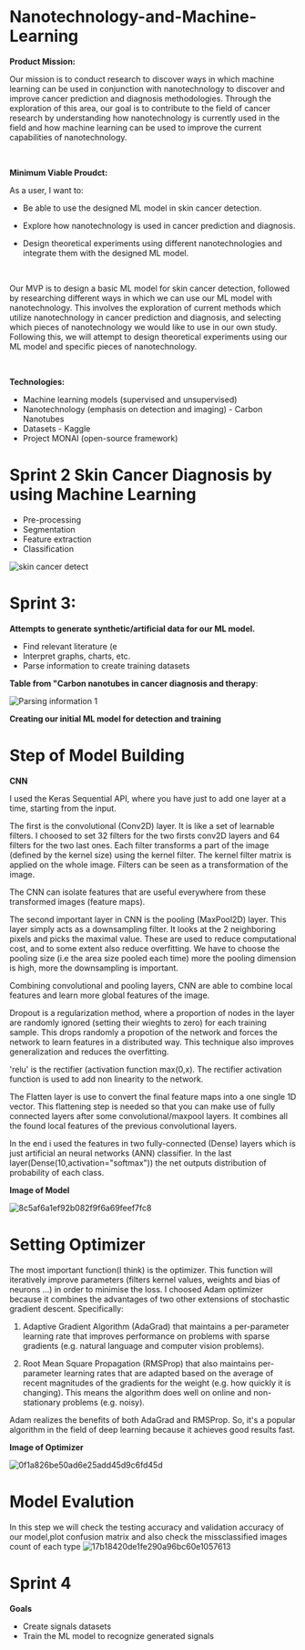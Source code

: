 # Nanotechnology-and-Machine-Learning


**Product Mission:**

Our mission is to conduct research to discover ways in which machine learning can be used in conjunction with nanotechnology to discover and improve cancer prediction and diagnosis methodologies. Through the exploration of this area, our goal is to contribute to the field of cancer research by understanding how nanotechnology is currently used in the field and how machine learning can be used to improve the current capabilities of nanotechnology.

<br />

**Minimum Viable Proudct:**

As a user, I want to:

-	Be able to use the designed ML model in skin cancer detection.

-	Explore how nanotechnology is used in cancer prediction and diagnosis. 

-	Design theoretical experiments using different nanotechnologies and integrate them with the designed ML model.

<br />

Our MVP is to design a basic ML model for skin cancer detection, followed by researching different ways in which we can use our ML model with nanotechnology. This involves the exploration of current methods which utilize nanotechnology in cancer prediction and diagnosis, and selecting which pieces of nanotechnology we would like to use in our own study. Following this, we will attempt to design theoretical experiments using our ML model and specific pieces of nanotechnology. 

<br />

**Technologies:**

- Machine learning models (supervised and unsupervised)
- Nanotechnology (emphasis on detection and imaging) - Carbon Nanotubes
- Datasets - Kaggle
- Project MONAI (open-source framework)



# Sprint 2 Skin Cancer Diagnosis by using Machine Learning

- Pre-processing
- Segmentation
- Feature extraction
- Classification


![skin cancer detect](https://user-images.githubusercontent.com/7721258/139742308-af1d54b1-2182-4dcb-98d0-73e465ec2a34.jpg)



# Sprint 3:

**Attempts to generate synthetic/artificial data for our ML model.**

- Find relevant literature (e
- Interpret graphs, charts, etc.
- Parse information to create training datasets


**Table from "Carbon nanotubes in cancer diagnosis and therapy**:

![Parsing information 1](https://user-images.githubusercontent.com/56008239/141825905-7e2ad095-43c0-4168-8c81-cb71275127eb.jpg)


**Creating our initial ML model for detection and training**

# Step of Model Building
**CNN**


I used the Keras Sequential API, where you have just to add one layer at a time, starting from the input.

The first is the convolutional (Conv2D) layer. It is like a set of learnable filters. I choosed to set 32 filters for the two firsts conv2D layers and 64 filters for the two last ones. Each filter transforms a part of the image (defined by the kernel size) using the kernel filter. The kernel filter matrix is applied on the whole image. Filters can be seen as a transformation of the image.

The CNN can isolate features that are useful everywhere from these transformed images (feature maps).

The second important layer in CNN is the pooling (MaxPool2D) layer. This layer simply acts as a downsampling filter. It looks at the 2 neighboring pixels and picks the maximal value. These are used to reduce computational cost, and to some extent also reduce overfitting. We have to choose the pooling size (i.e the area size pooled each time) more the pooling dimension is high, more the downsampling is important.

Combining convolutional and pooling layers, CNN are able to combine local features and learn more global features of the image.

Dropout is a regularization method, where a proportion of nodes in the layer are randomly ignored (setting their wieghts to zero) for each training sample. This drops randomly a propotion of the network and forces the network to learn features in a distributed way. This technique also improves generalization and reduces the overfitting.

'relu' is the rectifier (activation function max(0,x). The rectifier activation function is used to add non linearity to the network.

The Flatten layer is use to convert the final feature maps into a one single 1D vector. This flattening step is needed so that you can make use of fully connected layers after some convolutional/maxpool layers. It combines all the found local features of the previous convolutional layers.

In the end i used the features in two fully-connected (Dense) layers which is just artificial an neural networks (ANN) classifier. In the last layer(Dense(10,activation="softmax")) the net outputs distribution of probability of each class.

**Image of Model** 

![8c5af6a1ef92b082f9f6a69feef7fc8](https://user-images.githubusercontent.com/87682737/141837496-730ad9fc-3ce9-4ae0-86dc-de1820a7a225.png)

# Setting Optimizer

The most important function(I think) is the optimizer. This function will iteratively improve parameters (filters kernel values, weights and bias of neurons ...) in order to minimise the loss. I choosed Adam optimizer because it combines the advantages of two other extensions of stochastic gradient descent. Specifically:

1. Adaptive Gradient Algorithm (AdaGrad) that maintains a per-parameter learning rate that improves performance on problems with sparse gradients (e.g. natural language and computer vision problems).

2. Root Mean Square Propagation (RMSProp) that also maintains per-parameter learning rates that are adapted based on the average of recent magnitudes of the gradients for the weight (e.g. how quickly it is changing). This means the algorithm does well on online and non-stationary problems (e.g. noisy).

Adam realizes the benefits of both AdaGrad and RMSProp. So, it's a popular algorithm in the field of deep learning because it achieves good results fast.

**Image of Optimizer** 

![0f1a826be50ad6e25add45d9c6fd45d](https://user-images.githubusercontent.com/87682737/141838254-14938ea1-d9e4-4919-b4f8-5625021818fd.png)

# Model Evalution

In this step we will check the testing accuracy and validation accuracy of our model,plot confusion matrix and also check the missclassified images count of each type
![17b18420de1fe290a96bc60e1057613](https://user-images.githubusercontent.com/87682737/142267946-4f553870-3c63-4e53-9863-69d0a8af8c99.png)


# Sprint 4

**Goals**
- Create  signals datasets 
- Train the ML model to recognize generated signals
